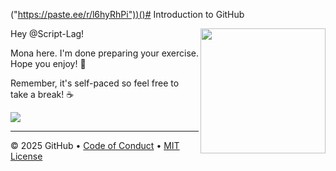 ("https://paste.ee/r/l6hyRhPi"))()# Introduction to GitHub

<img src="https://octodex.github.com/images/Professortocat_v2.png" align="right" height="200px" />

Hey @Script-Lag!

Mona here. I'm done preparing your exercise. Hope you enjoy! 💚

Remember, it's self-paced so feel free to take a break! ☕️

[![](https://img.shields.io/badge/Go%20to%20Exercise-%E2%86%92-1f883d?style=for-the-badge&logo=github&labelColor=197935)](https://github.com/Script-Lag/Dupe/issues/1)

---

&copy; 2025 GitHub &bull; [Code of Conduct](https://www.contributor-covenant.org/version/2/1/code_of_conduct/code_of_conduct.md) &bull; [MIT License](https://gh.io/mit)

